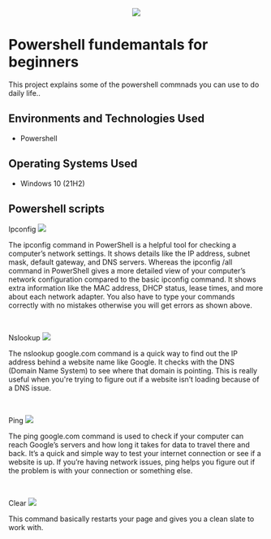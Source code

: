 <p align="center">
<img src=https://i.imgur.com/ZYknr4M.jpeg/>
</p>

<h1>Powershell fundemantals for beginners</h1>
This project explains some of the powershell commnads you can use to do daily life..<br />

<h2>Environments and Technologies Used</h2>

- Powershell

<h2>Operating Systems Used </h2>

- Windows 10</b> (21H2)


<h2>Powershell scripts</h2>

<p>
Ipconfig
<img src=https://i.imgur.com/cP71oIb.png"/>
</p>
<p>
The ipconfig command in PowerShell is a helpful tool for checking a computer’s network settings. It shows details like the IP address, subnet mask, default gateway, and DNS servers. Whereas the ipconfig /all command in PowerShell gives a more detailed view of your computer’s network configuration compared to the basic ipconfig command. It shows extra information like the MAC address, DHCP status, lease times, and more about each network adapter. You also have to type your commands correctly with no mistakes otherwise you will get errors as shown above.
</p>
<br />

<p>
Nslookup
<img src=https://i.imgur.com/aAJIFKQ.png/>
</p>
<p>
The nslookup google.com command is a quick way to find out the IP address behind a website name like Google. It checks with the DNS (Domain Name System) to see where that domain is pointing. This is really useful when you're trying to figure out if a website isn’t loading because of a DNS issue.
</p>
<br />

<p>
Ping
<img src=https://i.imgur.com/QwHNgHU.png>
</p>
<p>
The ping google.com command is used to check if your computer can reach Google’s servers and how long it takes for data to travel there and back. It’s a quick and simple way to test your internet connection or see if a website is up. If you’re having network issues, ping helps you figure out if the problem is with your connection or something else. 
</p>
<br />

<p>
Clear
<img src=https://i.imgur.com/9j58GkN.png>
</p>
<p>
This command basically restarts your page and gives you a clean slate to work with. 
</p>
<br />
